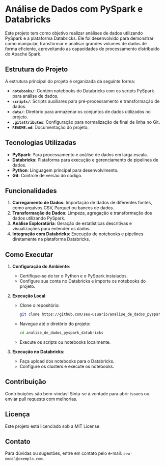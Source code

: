 # Análise de Dados com PySpark e Databricks

Este projeto tem como objetivo realizar análises de dados utilizando PySpark e a plataforma Databricks. Ele foi desenvolvido para demonstrar como manipular, transformar e analisar grandes volumes de dados de forma eficiente, aproveitando as capacidades de processamento distribuído do Apache Spark.

## Estrutura do Projeto

A estrutura principal do projeto é organizada da seguinte forma:

- **`notebooks/`**: Contém notebooks do Databricks com os scripts PySpark para análise de dados.
- **`scripts/`**: Scripts auxiliares para pré-processamento e transformação de dados.
- **`data/`**: Diretório para armazenar os conjuntos de dados utilizados no projeto.
- **`.gitattributes`**: Configuração para normalização de final de linha no Git.
- **`README.md`**: Documentação do projeto.

## Tecnologias Utilizadas

- **PySpark**: Para processamento e análise de dados em larga escala.
- **Databricks**: Plataforma para execução e gerenciamento de pipelines de dados.
- **Python**: Linguagem principal para desenvolvimento.
- **Git**: Controle de versão do código.

## Funcionalidades

1. **Carregamento de Dados**: Importação de dados de diferentes fontes, como arquivos CSV, Parquet ou bancos de dados.
2. **Transformação de Dados**: Limpeza, agregação e transformação dos dados utilizando PySpark.
3. **Análise Exploratória**: Geração de estatísticas descritivas e visualizações para entender os dados.
4. **Integração com Databricks**: Execução de notebooks e pipelines diretamente na plataforma Databricks.

## Como Executar

1. **Configuração do Ambiente**:
   - Certifique-se de ter o Python e o PySpark instalados.
   - Configure sua conta no Databricks e importe os notebooks do projeto.

2. **Execução Local**:
   - Clone o repositório:
     ```bash
     git clone https://github.com/seu-usuario/analise_de_dados_pyspark_databricks.git
     ```
   - Navegue até o diretório do projeto:
     ```bash
     cd analise_de_dados_pyspark_databricks
     ```
   - Execute os scripts ou notebooks localmente.

3. **Execução no Databricks**:
   - Faça upload dos notebooks para o Databricks.
   - Configure os clusters e execute os notebooks.

## Contribuição

Contribuições são bem-vindas! Sinta-se à vontade para abrir issues ou enviar pull requests com melhorias.

## Licença

Este projeto está licenciado sob a MIT License.

## Contato

Para dúvidas ou sugestões, entre em contato pelo e-mail: `seu-email@exemplo.com`.
